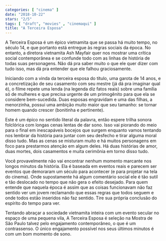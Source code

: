 ```yaml
---
categories: [ "cinema" ]
date: "2018-10-22"
stars: "2/5"
tags: [ "draft", "movies" , "cinemaqui" ]
title: "A Terceira Esposa"
---
```

A Terceira Esposa é um épico vietnamita que se passa há muito tempo, no
século 14, e que portanto está entregue às regras sociais da época. No
entanto, a diretora vietnamita Ash Mayfair quer nos mostrar uma crítica
social contemporânea e se confunde todo com as linhas de história de
todas suas personagens. Não dá pra saber muito o que ele quer dizer
com tudo isso, mas dá pra entender que ele falhou graciosamente.

Iniciando com a vinda da terceira esposa do título, uma garota de
14 anos, e a concretização de seu casamento com seu mestre (já dá
pra imaginar qual é), o filme repete uma lenda (na legenda diz fatos
reais) sobre uma família só de mulheres e que precisa urgente de
um primogênito para que ela se considere bem-sucedida. Duas esposas
engravidam e uma das filhas, a menorzinha, possui uma ambição muito
maior que seu tamanho: se tornar homem quando crescer (bonitinha e
pertinente).

Este é um épico no sentido literal da palavra, então espere trilha
sonora folclórica com longas cenas lentas de dar sono. Isso vai piorando
do meio para o final em inescapáveis bocejos que surgem enquanto vamos
tentando nos lembrar da história para juntar com seu desfecho e tirar
alguma moral disso tudo. Mas as cenas se misturam muito e há muitos
personagens em foco para prestarmos atenção em algum deles. Há duas
histórias de amor, duas mortes, dois casamentos e muita cerimônia em
torno disso tudo.

Você provavelmente não vai encontrar nenhum momento marcante nos
longos minutos da história. Ela é baseada em eventos reais e parecem
ser eventos que demoraram um século para acontecer (e para projetar
na tela do cinema). Onde supostamente há algum comentário social
ele é tão sutil e tão deslocado no tempo que não gera o efeito
desejado. Para quem entende que naquela época é assim que as coisas
funcionavam não faz sentido ver um jovem reclamando que essas regras
que todos seguem e onde todos estão inseridos não faz sentido. Tire
sua própria conclusão do espírito do tempo para ver.

Tentando abraçar a sociedade vietnamita inteira com um evento secular no
espaço de uma pequena vila, A Terceira Esposa é seleção na Mostra
de São Paulo talvez pelo engajamento contemporâneo, o que é um
contrassenso. O único engajamento possível nos seus últimos minutos
é com um bom momento de sono.
